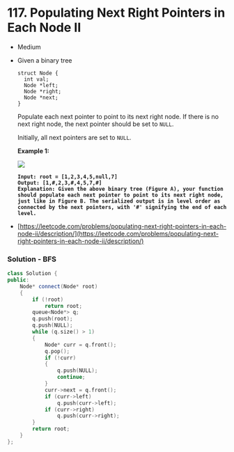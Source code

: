 # 117. Populating Next Right Pointers in Each Node II

* Medium
*   Given a binary tree

    ```
    struct Node {
      int val;
      Node *left;
      Node *right;
      Node *next;
    }
    ```

    Populate each next pointer to point to its next right node. If there is no next right node, the next pointer should be set to `NULL`.

    Initially, all next pointers are set to `NULL`.

    &#x20;

    **Example 1:**

    ![](https://assets.leetcode.com/uploads/2019/02/15/117\_sample.png)

    <pre><code><strong>Input: root = [1,2,3,4,5,null,7]
    </strong><strong>Output: [1,#,2,3,#,4,5,7,#]
    </strong><strong>Explanation: Given the above binary tree (Figure A), your function should populate each next pointer to point to its next right node, just like in Figure B. The serialized output is in level order as connected by the next pointers, with '#' signifying the end of each level.
    </strong></code></pre>


* [https://leetcode.com/problems/populating-next-right-pointers-in-each-node-ii/description/](https://leetcode.com/problems/populating-next-right-pointers-in-each-node-ii/description/)

### Solution - BFS

```cpp
class Solution {
public:
    Node* connect(Node* root) 
    {
        if (!root)
            return root;
        queue<Node*> q;
        q.push(root);
        q.push(NULL);
        while (q.size() > 1)
        {
            Node* curr = q.front();
            q.pop();
            if (!curr)
            {
                q.push(NULL);
                continue;
            }
            curr->next = q.front();
            if (curr->left)
                q.push(curr->left);
            if (curr->right)
                q.push(curr->right);
        }
        return root;
    }
};
```
